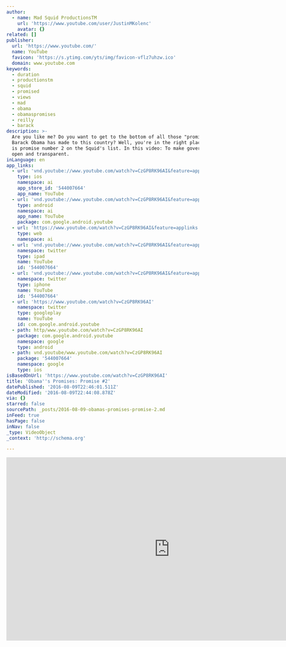 ```yaml
---
author:
  - name: Mad Squid ProductionsTM
    url: 'https://www.youtube.com/user/JustinMKolenc'
    avatar: {}
related: []
publisher:
  url: 'https://www.youtube.com/'
  name: YouTube
  favicon: 'https://s.ytimg.com/yts/img/favicon-vflz7uhzw.ico'
  domain: www.youtube.com
keywords:
  - duration
  - productionstm
  - squid
  - promised
  - views
  - mad
  - obama
  - obamaspromises
  - reilly
  - barack
description: >-
  Are you like me? Do you want to get to the bottom of all those "promises" that
  Barack Obama has made to this country? Well, you're in the right place! This
  is promise number 2 on the Squid's list. In this video: To make government
  open and transparent.
inLanguage: en
app_links:
  - url: 'vnd.youtube://www.youtube.com/watch?v=CzGP8RK96AI&feature=applinks'
    type: ios
    namespace: ai
    app_store_id: '544007664'
    app_name: YouTube
  - url: 'vnd.youtube://www.youtube.com/watch?v=CzGP8RK96AI&feature=applinks'
    type: android
    namespace: ai
    app_name: YouTube
    package: com.google.android.youtube
  - url: 'https://www.youtube.com/watch?v=CzGP8RK96AI&feature=applinks'
    type: web
    namespace: ai
  - url: 'vnd.youtube://www.youtube.com/watch?v=CzGP8RK96AI&feature=applinks'
    namespace: twitter
    type: ipad
    name: YouTube
    id: '544007664'
  - url: 'vnd.youtube://www.youtube.com/watch?v=CzGP8RK96AI&feature=applinks'
    namespace: twitter
    type: iphone
    name: YouTube
    id: '544007664'
  - url: 'https://www.youtube.com/watch?v=CzGP8RK96AI'
    namespace: twitter
    type: googleplay
    name: YouTube
    id: com.google.android.youtube
  - path: http/www.youtube.com/watch?v=CzGP8RK96AI
    package: com.google.android.youtube
    namespace: google
    type: android
  - path: vnd.youtube/www.youtube.com/watch?v=CzGP8RK96AI
    package: '544007664'
    namespace: google
    type: ios
isBasedOnUrl: 'https://www.youtube.com/watch?v=CzGP8RK96AI'
title: 'Obama''s Promises: Promise #2'
datePublished: '2016-08-09T22:46:01.511Z'
dateModified: '2016-08-09T22:44:08.878Z'
via: {}
starred: false
sourcePath: _posts/2016-08-09-obamas-promises-promise-2.md
inFeed: true
hasPage: false
inNav: false
_type: VideoObject
_context: 'http://schema.org'

---
```

<iframe src="https://cdn.embedly.com/widgets/media.html?src=https%3A%2F%2Fwww.youtube.com%2Fembed%2FCzGP8RK96AI%3Ffeature%3Doembed&amp;url=http%3A%2F%2Fwww.youtube.com%2Fwatch%3Fv%3DCzGP8RK96AI&amp;image=https%3A%2F%2Fi.ytimg.com%2Fvi%2FCzGP8RK96AI%2Fhqdefault.jpg&amp;key=b7d04c9b404c499eba89ee7072e1c4f7&amp;type=text%2Fhtml&amp;schema=youtube" width="854" height="480" scrolling="no" frameborder="0" allowfullscreen="" style=""></iframe>